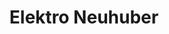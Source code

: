 ---
title: "Elektro Neuhuber"
url: /neukirchen-an-der-voeckla/elektro-neuhuber/
shop: Elektronik
---